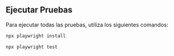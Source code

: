 ## Ejecutar Pruebas

Para ejecutar todas las pruebas, utiliza los siguientes comandos:

```sh
npx playwright install
```
```sh
npx playwright test
```
